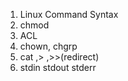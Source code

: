 1. Linux Command Syntax
2. chmod
3. ACL
4. chown, chgrp
5. cat ,> ,>>(redirect)
6. stdin stdout stderr